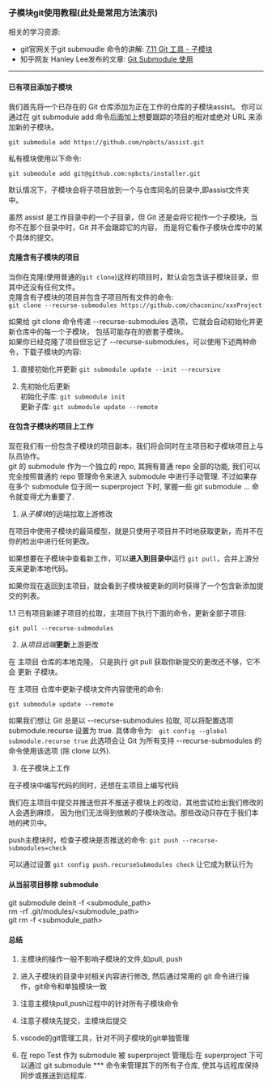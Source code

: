 
### 子模块git使用教程(此处是常用方法演示)  
相关的学习资源:  
- git官网关于git submoudle 命令的讲解:  [7.11 Git 工具 - 子模块](https://git-scm.com/book/zh/v2/-Git-%E5%B7%A5%E5%85%B7-%E5%AD%90%E6%A8%A1%E5%9D%97)  
- 知乎网友 Hanley Lee发布的文章: [Git Submodule 使用](https://zhuanlan.zhihu.com/p/374662328)

***
#### 已有项目添加子模块

我们首先将一个已存在的 Git 仓库添加为正在工作的仓库的子模块assist。 你可以通过在 git submodule add 命令后面加上想要跟踪的项目的相对或绝对 URL 来添加新的子模块。

`git submodule add https://github.com/npbcts/assist.git`

私有模块使用以下命令:

`git submodule add git@github.com:npbcts/installer.git`

默认情况下，子模块会将子项目放到一个与仓库同名的目录中,即assist文件夹中。

虽然 assist 是工作目录中的一个子目录，但 Git 还是会将它视作一个子模块。当你不在那个目录中时，Git 并不会跟踪它的内容， 而是将它看作子模块仓库中的某个具体的提交。

#### 克隆含有子模块的项目

当你在克隆(使用普通的`git clone`)这样的项目时，默认会包含该子模块目录，但其中还没有任何文件。  
克隆含有子模块的项目并包含子项目所有文件的命令:  
`git clone --recurse-submodules https://github.com/chaconinc/xxxProject`

如果给 git clone 命令传递 --recurse-submodules 选项，它就会自动初始化并更新仓库中的每一个子模块， 包括可能存在的嵌套子模块。  
如果你已经克隆了项目但忘记了 --recurse-submodules，可以使用下述两种命令，下载子模块的内容:  
1. 直接初始化并更新
`git submodule update --init --recursive`

2. 先初始化后更新  
初始化子库: `git submodule init `  
更新子库: `git submodule update --remote`  

#### 在包含子模块的项目上工作
现在我们有一份包含子模块的项目副本，我们将会同时在主项目和子模块项目上与队员协作。  
git 的 submodule 作为一个独立的 repo, 其拥有普通 repo 全部的功能, 我们可以完全按照普通的 repo 管理命令来进入 submodule 中进行手动管理. 不过如果存在多个 submodule 位于同一 superproject 下时, 掌握一些 git submodule ... 命令就变得尤为重要了.

1. 从*子模块*的远端拉取上游修改

在项目中使用子模块的最简模型，就是只使用子项目并不时地获取更新，而并不在你的检出中进行任何更改。

如果想要在子模块中查看新工作，可以**进入到目录中**运行 `git pull`，合并上游分支来更新本地代码。

如果你现在返回到主项目，就会看到子模块被更新的同时获得了一个包含新添加提交的列表。

1.1 已有项目新建子项目的拉取，主项目下执行下面的命令，更新全部子项目:

`git pull --recurse-submodules`

2. 从*项目远端***更新**上游更改

在 主项目 仓库的本地克隆， 只是执行 git pull 获取你新提交的更改还不够，它不会 更新 子模块。  

在 主项目 仓库中更新子模块文件内容使用的命令:

`git submodule update --remote`

如果我们想让 Git 总是以 --recurse-submodules 拉取, 可以将配置选项 submodule.recurse 设置为 true. 具体命令为:
` git config --global submodule.recurse true`
此选项会让 Git 为所有支持 --recurse-submodules 的命令使用该选项 (除 clone 以外).

3. 在子模块上工作

在子模块中编写代码的同时，还想在主项目上编写代码

我们在主项目中提交并推送但并不推送子模块上的改动，其他尝试检出我们修改的人会遇到麻烦， 因为他们无法得到依赖的子模块改动。那些改动只存在于我们本地的拷贝中。

push主模块时，检查子模块是否推送的命令:
`git push --recurse-submodules=check`

可以通过设置 `git config push.recurseSubmodules check` 让它成为默认行为


#### 从当前项目移除 submodule

git submodule deinit -f <submodule_path>  
rm -rf .git/modules/<submodule_path>  
git rm -f <submodule_path>  

#### 总结

1. 主模块的操作一般不影响子模块的文件,如pull, push

2. 进入子模块的目录中对相关内容进行修改, 然后通过常用的 git 命令进行操作，git命令和单独模块一致

3. 注意主模块pull,push过程中的针对所有子模块命令

4. 注意子模块先提交，主模块后提交

5. vscode的git管理工具，针对不同子模块的git单独管理

6. 在 repo Test 作为 submodule 被 superproject 管理后:在 superproject 下可以通过 git submodule *** 命令来管理其下的所有子仓库, 使其与远程库保持同步或推送到远程库.